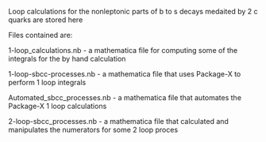 Loop calculations for the nonleptonic parts of b to s decays medaited by 2 c quarks
are stored here

Files contained are:

1-loop_calculations.nb - a mathematica file for computing some of the integrals for the by hand calculation

1-loop-sbcc-processes.nb - a mathematica file that uses Package-X to perform 1 loop integrals

Automated_sbcc_processes.nb - a mathematica file that automates the Package-X 1 loop calculations

2-loop-sbcc_processes.nb - a mathematica file that calculated and manipulates the numerators for some 2 loop proces
